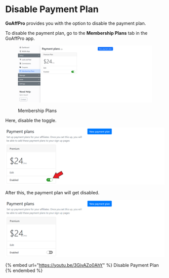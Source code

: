 # Disable Payment Plan

**GoAffPro** provides you with the option to disable the payment plan.

To disable the payment plan, go to the **Membership Plans** tab in the GoAffPro app.

<figure><img src="../../../.gitbook/assets/image (107).png" alt=""><figcaption><p>Membership Plans</p></figcaption></figure>

Here, disable the toggle.

![Disable the toggle](<../../../.gitbook/assets/Screenshot 2021-07-14 014137.png>)

After this, the payment plan will get disabled.

![](<../../../.gitbook/assets/image (1435).png>)

{% embed url="https://youtu.be/3GjvAZo0AhY" %}
Disable Payment Plan
{% endembed %}
